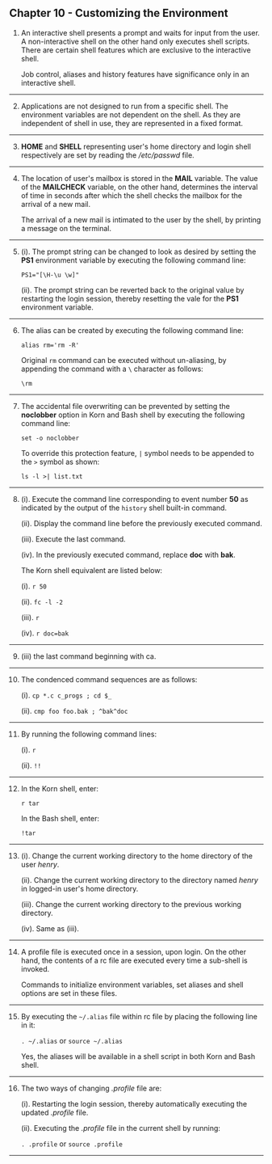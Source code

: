 ##  Chapter 10 - Customizing the Environment

01. An interactive shell presents a prompt and waits for input from the user. A non-interactive shell on the other hand only executes shell scripts. There are certain shell features which are exclusive to the interactive shell.

    Job control, aliases and history features have significance only in an interactive shell.

---

02. Applications are not designed to run from a specific shell. The environment variables are not dependent on the shell. As they are independent of shell in use, they are represented in a fixed format.

---

03. **HOME** and **SHELL** representing user's home directory and login shell respectively are set by reading the _/etc/passwd_ file.

---

04. The location of user's mailbox is stored in the **MAIL** variable. The value of the **MAILCHECK** variable, on the other hand, determines the interval of time in seconds after which the shell checks the mailbox for the arrival of a new mail.

    The arrival of a new mail is intimated to the user by the shell, by printing a message on the terminal.

---

05. (i). The prompt string can be changed to look as desired by setting the **PS1** environment variable by executing the following command line:

    `PS1="[\H-\u \w]"`

    (ii). The prompt string can be reverted back to the original value by restarting the login session, thereby resetting the vale for the **PS1** environment variable.

---

06. The alias can be created by executing the following command line:

    `alias rm='rm -R'`

    Original `rm` command can be executed without un-aliasing, by appending the command with a `\` character as follows:

    `\rm`

---

07. The accidental file overwriting can be prevented by setting the **noclobber** option in Korn and Bash shell by executing the following command line:

    `set -o noclobber`

    To override this protection feature, `|` symbol needs to be appended to the `>` symbol as shown:

    `ls -l >| list.txt`

---

08. (i). Execute the command line corresponding to event number **50** as indicated by the output of the `history` shell built-in command.

    (ii). Display the command line before the previously executed command.

    (iii). Execute the last command.

    (iv). In the previously executed command, replace **doc** with **bak**.

    The Korn shell equivalent are listed below:

    (i). `r 50`

    (ii). `fc -l -2`

    (iii). `r`

    (iv). `r doc=bak`

---

09. (iii) the last command beginning with ca.

---

10. The condenced command sequences are as follows:

    (i). `cp *.c c_progs ; cd $_`

    (ii). `cmp foo foo.bak ; ^bak^doc`

---

11. By running the following command lines:

    (i). `r`

    (ii). `!!`

---

12. In the Korn shell, enter:

    `r tar`

    In the Bash shell, enter:

    `!tar`

---

13. (i). Change the current working directory to the home directory of the user _henry_.

    (ii). Change the current working directory to the directory named _henry_ in logged-in user's home directory.

    (iii). Change the current working directory to the previous working directory.

    (iv). Same as (iii).

---

14. A profile file is executed once in a session, upon login. On the other hand, the contents of a rc file are executed every time a sub-shell is invoked.

    Commands to initialize environment variables, set aliases and shell options are set in these files.

---

15. By executing the `~/.alias` file within rc file by placing the following line in it:

    `. ~/.alias` or `source ~/.alias`

    Yes, the aliases will be available in a shell script in both Korn and Bash shell.

---

16. The two ways of changing _.profile_ file are:

    (i). Restarting the login session, thereby automatically executing the updated _.profile_ file.

    (ii). Executing the _.profile_ file in the current shell by running:

    `. .profile` or `source .profile`

---
